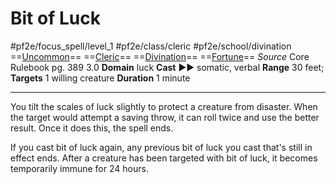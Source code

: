 # Bit of Luck
#pf2e/focus_spell/level_1 #pf2e/class/cleric #pf2e/school/divination 
==[Uncommon](../../../../../TTRPGShare-Pathfinder-2E-Vault/rules/traits/uncommon.md)== ==[Cleric](../../../../../TTRPGShare-Pathfinder-2E-Vault/rules/traits/cleric.md)== ==[Divination](../../../../../TTRPGShare-Pathfinder-2E-Vault/rules/traits/divination.md)== ==[Fortune](../../../../../TTRPGShare-Pathfinder-2E-Vault/rules/traits/fortune.md)==
*Source* Core Rulebook pg. 389 3.0
**Domain** luck
**Cast** ►► somatic, verbal
**Range** 30 feet; **Targets** 1 willing creature
**Duration** 1 minute

---
You tilt the scales of luck slightly to protect a creature from disaster. When the target would attempt a saving throw, it can roll twice and use the better result. Once it does this, the spell ends.

If you cast bit of luck again, any previous bit of luck you cast that's still in effect ends. After a creature has been targeted with bit of luck, it becomes temporarily immune for 24 hours.
